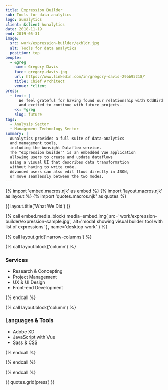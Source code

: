 ```yaml
---
title: Expression Builder
sub: Tools for data analytics
logo: aunalytics
client: &client Aunalytics
date: 2018-11-19
end: 2019-05-31
image:
  src: work/expression-builder/exbldr.jpg
  alt: Tools for data analytics
  position: top
people:
  - &greg
    name: Gregory Davis
    face: gregory-davis.jpg
    url: https://www.linkedin.com/in/gregory-davis-29bb95218/
    title: Chief Architect
    venue: *client
press:
  - text: |
      We feel grateful for having found our relationship with OddBird
      and excited to continue with future projects.
    <<: *greg
    slug: future
tags:
  - Analysis Sector
  - Management Technology Sector
summary: |
  Aunalytics provides a full suite of data-analytics
  and management tools,
  including the Aunsight Dataflow service.
  The "expression builder" is an embedded Vue application
  allowing users to create and update dataflows
  using a visual UI that describes data transformation
  without having to write code.
  Advanced users can also edit flows directly in JSON,
  or move seamlessly between the two modes.
---
```


{% import 'embed.macros.njk' as embed %}
{% import 'layout.macros.njk' as layout %}
{% import 'quotes.macros.njk' as quotes %}


{{ layout.title('What We Did') }}

{% call embed.media_block(
  media=embed.img(
    src='work/expression-builder/expression-sample.jpg',
    alt='modal showing visual builder tool with list of expressions'
  ),
  name='desktop-work'
) %}

{% call layout.grid('narrow-columns') %}

{% call layout.block('column') %}

### Services

  - Research & Concepting
  - Project Management
  - UX & UI Design
  - Front-end Development

{% endcall %}

{% call layout.block('column') %}

### Languages & Tools

  - Adobe XD
  - JavaScript with Vue
  - Sass & CSS

{% endcall %}

{% endcall %}

{% endcall %}

{{ quotes.grid(press) }}
